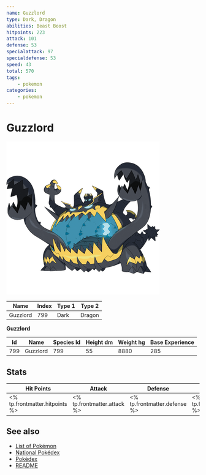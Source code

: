 ```yaml
---
name: Guzzlord
type: Dark, Dragon
abilities: Beast Boost
hitpoints: 223
attack: 101
defense: 53
specialattack: 97
specialdefense: 53
speed: 43
total: 570
tags:
    - pokemon
categories:
    - pokemon
---
```


# Guzzlord


![Guzzlord](images/799.png)

| **Name** | **Index** | **Type 1** | **Type 2** |
|----|----|----|----|
| Guzzlord | 799 | Dark | Dragon  |

**Guzzlord** 




| **Id** | **Name** | **Species Id** | **Height dm** | **Weight hg** | **Base Experience** |
|--------|----------|----------------|------------|------------|---------------------|
| 799 | Guzzlord | 799 | 55 | 8880 | 285 |



## Stats

| **Hit Points** | **Attack** | **Defense** | **Special Attack** | **Special Defense** | **Speed** | **Total** |
|----------------|------------|-------------|--------------------|---------------------|-----------|-----------|
| <% tp.frontmatter.hitpoints %> | <% tp.frontmatter.attack %> | <% tp.frontmatter.defense %> | <% tp.frontmatter.specialattack %> | <% tp.frontmatter.specialdefense %> | <% tp.frontmatter.speed %> | <% tp.frontmatter.total %> |

## See also

- [List of Pokémon](../pokemon.md)
- [National Pokédex](../national_pokedex.md)
- [Pokédex](../pokedex.md)
- [README](../README.md)
